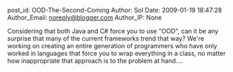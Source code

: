 post_id: OOD-The-Second-Coming
Author: Sol
Date: 2009-01-19 18:47:28
Author_Email: noreply@blogger.com
Author_IP: None

Considering that both Java and C# force you to use &quot;OOD&quot;, can it be any surprise that many of the current frameworks trend that way?  We&#39;re working on creating an entire generation of programmers who have only worked in languages that force you to wrap everything in a class, no matter how inappropriate that approach is to the problem at hand....
